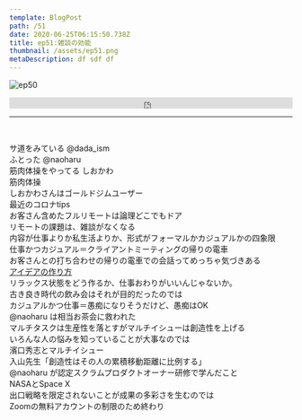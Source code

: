 ```yaml
---  
template: BlogPost  
path: /51
date: 2020-06-25T06:15:50.738Z  
title: ep51:雑談の効能
thumbnail: /assets/ep51.png
metaDescription: df sdf df  
---  
```

![ep50](/assets/ep51.png)  

<iframe width="100%" height="20" scrolling="no" frameborder="no" allow="autoplay" src="https://w.soundcloud.com/player/?url=https%3A//api.soundcloud.com/tracks/846536635&color=%23ff5500&inverse=false&auto_play=false&show_user=true"></iframe>
</br>

***
  
</br>

サ道をみている @dada_ism  
ふとった @naoharu  
筋肉体操をやってる しおかわ  
筋肉体操  
しおかわさんはゴールドジムユーザー  
最近のコロナtips  
お客さん含めたフルリモートは論理どこでもドア  
リモートの課題は、雑談がなくなる  
内容が仕事よりか私生活よりか、形式がフォーマルかカジュアルかの四象限  
仕事かつカジュアル＝クライアントミーティングの帰りの電車  
お客さんとの打ち合わせの帰りの電車での会話ってめっちゃ気づきある  
[アイデアの作り方](https://www.amazon.co.jp/dp/4484881047/)  
リラックス状態をどう作るか、仕事おわりがいいんじゃないか。  
古き良き時代の飲み会はそれが目的だったのでは  
カジュアルかつ仕事＝愚痴になりそうだけど、愚痴はOK  
@naoharu は相当お茶会に救われた  
マルチタスクは生産性を落とすがマルチイシューは創造性を上げる  
いろんな人の悩みを知っていることが大事なのでは  
濱口秀志とマルチイシュー  
入山先生「創造性はその人の累積移動距離に比例する」  
@naoharu が認定スクラムプロダクトオーナー研修で学んだこと  
NASAとSpace X  
出口戦略を限定されないことが成果の多彩さを生むのでは  
Zoomの無料アカウントの制限のため終わり  

